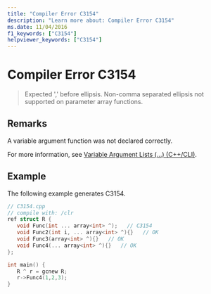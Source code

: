 ```yaml
---
title: "Compiler Error C3154"
description: "Learn more about: Compiler Error C3154"
ms.date: 11/04/2016
f1_keywords: ["C3154"]
helpviewer_keywords: ["C3154"]
---
```

# Compiler Error C3154

> Expected ',' before ellipsis. Non-comma separated ellipsis not supported on parameter array functions.

## Remarks

A variable argument function was not declared correctly.

For more information, see [Variable Argument Lists (...) (C++/CLI)](../../extensions/variable-argument-lists-dot-dot-dot-cpp-cli.md).

## Example

The following example generates C3154.

```cpp
// C3154.cpp
// compile with: /clr
ref struct R {
   void Func(int ... array<int> ^);   // C3154
   void Func2(int i, ... array<int> ^){}   // OK
   void Func3(array<int> ^){}   // OK
   void Func4(... array<int> ^){}   // OK
};

int main() {
   R ^ r = gcnew R;
   r->Func4(1,2,3);
}
```
